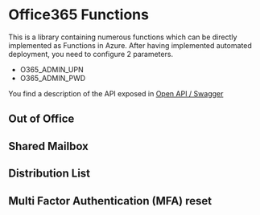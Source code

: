 # Office365 Functions

This is a library containing numerous functions which can be directly implemented as Functions in Azure. After having implemented automated deployment, you need to configure 2 parameters.

- O365_ADMIN_UPN 
- O365_ADMIN_PWD

You find a description of the API exposed in [Open API / Swagger](https://github.com/Hexatown/office365-functions/blob/master/.azurefunctions/swagger/swagger.json)

## Out of Office

## Shared Mailbox

## Distribution List

## Multi Factor Authentication (MFA) reset
